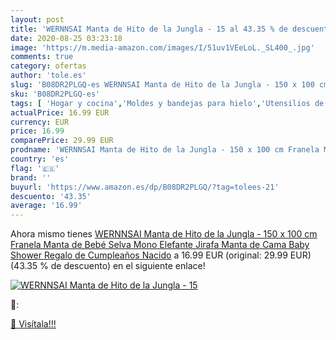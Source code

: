 ```yaml
---
layout: post
title: 'WERNNSAI Manta de Hito de la Jungla - 15 al 43.35 % de descuento'
date: 2020-08-25 03:23:18
image: 'https://m.media-amazon.com/images/I/51uv1VEeLoL._SL400_.jpg'
comments: true
category: ofertas
author: 'tole.es'
slug: 'B08DR2PLGQ-es WERNNSAI Manta de Hito de la Jungla - 150 x 100 cm Franela...'
sku: 'B08DR2PLGQ-es'
tags: [ 'Hogar y cocina','Moldes y bandejas para hielo','Utensilios de bar','Utensilios de cocina','bebé', ]
actualPrice: 16.99 EUR
currency: EUR
price: 16.99
comparePrice: 29.99 EUR
prodname: 'WERNNSAI Manta de Hito de la Jungla - 150 x 100 cm Franela Manta de Bebé Selva Mono Elefante Jirafa Manta de Cama Baby Shower Regalo de Cumpleaños Nacido'
country: 'es'
flag: '🇪🇸'
brand: ''
buyurl: 'https://www.amazon.es/dp/B08DR2PLGQ/?tag=tolees-21'
descuento: '43.35'
average: '16.99'
---
```


Ahora mismo tienes [WERNNSAI Manta de Hito de la Jungla - 150 x 100 cm Franela Manta de Bebé Selva Mono Elefante Jirafa Manta de Cama Baby Shower Regalo de Cumpleaños Nacido](https://www.amazon.es/dp/B08DR2PLGQ/?tag=tolees-21) a 16.99 EUR (original: 29.99 EUR) (43.35 %  de descuento) en el siguiente enlace!

[![WERNNSAI Manta de Hito de la Jungla - 15](https://m.media-amazon.com/images/I/51uv1VEeLoL._SL400_.jpg)](https://www.amazon.es/dp/B08DR2PLGQ/?tag=tolees-21)

🔎:


[🛒 Visítala!!!](https://www.amazon.es/dp/B08DR2PLGQ/?tag=tolees-21)
